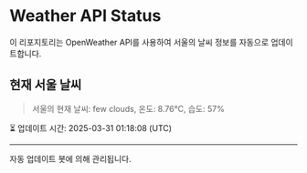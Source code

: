 
# Weather API Status

이 리포지토리는 OpenWeather API를 사용하여 서울의 날씨 정보를 자동으로 업데이트합니다.

## 현재 서울 날씨
> 서울의 현재 날씨: few clouds, 온도: 8.76°C, 습도: 57%

⏳ 업데이트 시간: 2025-03-31 01:18:08 (UTC)

---
자동 업데이트 봇에 의해 관리됩니다.
